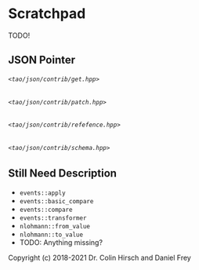 # Scratchpad

TODO!

## JSON Pointer

###### `<tao/json/contrib/get.hpp>`

###### `<tao/json/contrib/patch.hpp>`

###### `<tao/json/contrib/refefence.hpp>`

###### `<tao/json/contrib/schema.hpp>`

## Still Need Description

* `events::apply`
* `events::basic_compare`
* `events::compare`
* `events::transformer`
* `nlohmann::from_value`
* `nlohmann::to_value`
* TODO: Anything missing?

Copyright (c) 2018-2021 Dr. Colin Hirsch and Daniel Frey
